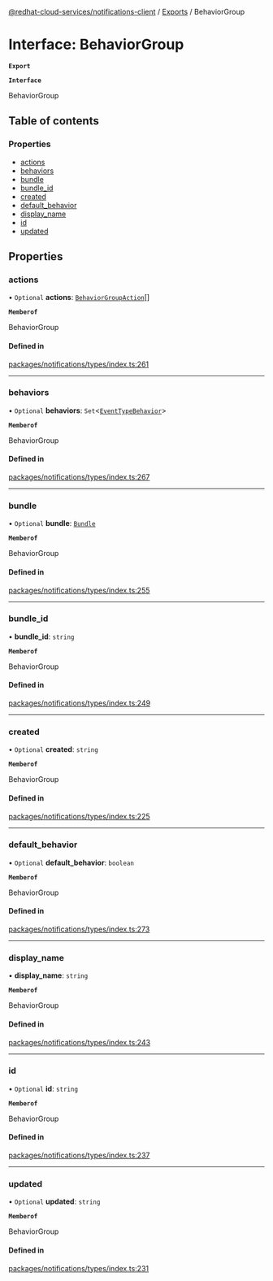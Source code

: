 [@redhat-cloud-services/notifications-client](../README.md) / [Exports](../modules.md) / BehaviorGroup

# Interface: BehaviorGroup

**`Export`**

**`Interface`**

BehaviorGroup

## Table of contents

### Properties

- [actions](BehaviorGroup.md#actions)
- [behaviors](BehaviorGroup.md#behaviors)
- [bundle](BehaviorGroup.md#bundle)
- [bundle\_id](BehaviorGroup.md#bundle_id)
- [created](BehaviorGroup.md#created)
- [default\_behavior](BehaviorGroup.md#default_behavior)
- [display\_name](BehaviorGroup.md#display_name)
- [id](BehaviorGroup.md#id)
- [updated](BehaviorGroup.md#updated)

## Properties

### actions

• `Optional` **actions**: [`BehaviorGroupAction`](BehaviorGroupAction.md)[]

**`Memberof`**

BehaviorGroup

#### Defined in

[packages/notifications/types/index.ts:261](https://github.com/RedHatInsights/javascript-clients/blob/master/packages/notifications/types/index.ts#L261)

___

### behaviors

• `Optional` **behaviors**: `Set`<[`EventTypeBehavior`](EventTypeBehavior.md)\>

**`Memberof`**

BehaviorGroup

#### Defined in

[packages/notifications/types/index.ts:267](https://github.com/RedHatInsights/javascript-clients/blob/master/packages/notifications/types/index.ts#L267)

___

### bundle

• `Optional` **bundle**: [`Bundle`](Bundle.md)

**`Memberof`**

BehaviorGroup

#### Defined in

[packages/notifications/types/index.ts:255](https://github.com/RedHatInsights/javascript-clients/blob/master/packages/notifications/types/index.ts#L255)

___

### bundle\_id

• **bundle\_id**: `string`

**`Memberof`**

BehaviorGroup

#### Defined in

[packages/notifications/types/index.ts:249](https://github.com/RedHatInsights/javascript-clients/blob/master/packages/notifications/types/index.ts#L249)

___

### created

• `Optional` **created**: `string`

**`Memberof`**

BehaviorGroup

#### Defined in

[packages/notifications/types/index.ts:225](https://github.com/RedHatInsights/javascript-clients/blob/master/packages/notifications/types/index.ts#L225)

___

### default\_behavior

• `Optional` **default\_behavior**: `boolean`

**`Memberof`**

BehaviorGroup

#### Defined in

[packages/notifications/types/index.ts:273](https://github.com/RedHatInsights/javascript-clients/blob/master/packages/notifications/types/index.ts#L273)

___

### display\_name

• **display\_name**: `string`

**`Memberof`**

BehaviorGroup

#### Defined in

[packages/notifications/types/index.ts:243](https://github.com/RedHatInsights/javascript-clients/blob/master/packages/notifications/types/index.ts#L243)

___

### id

• `Optional` **id**: `string`

**`Memberof`**

BehaviorGroup

#### Defined in

[packages/notifications/types/index.ts:237](https://github.com/RedHatInsights/javascript-clients/blob/master/packages/notifications/types/index.ts#L237)

___

### updated

• `Optional` **updated**: `string`

**`Memberof`**

BehaviorGroup

#### Defined in

[packages/notifications/types/index.ts:231](https://github.com/RedHatInsights/javascript-clients/blob/master/packages/notifications/types/index.ts#L231)
